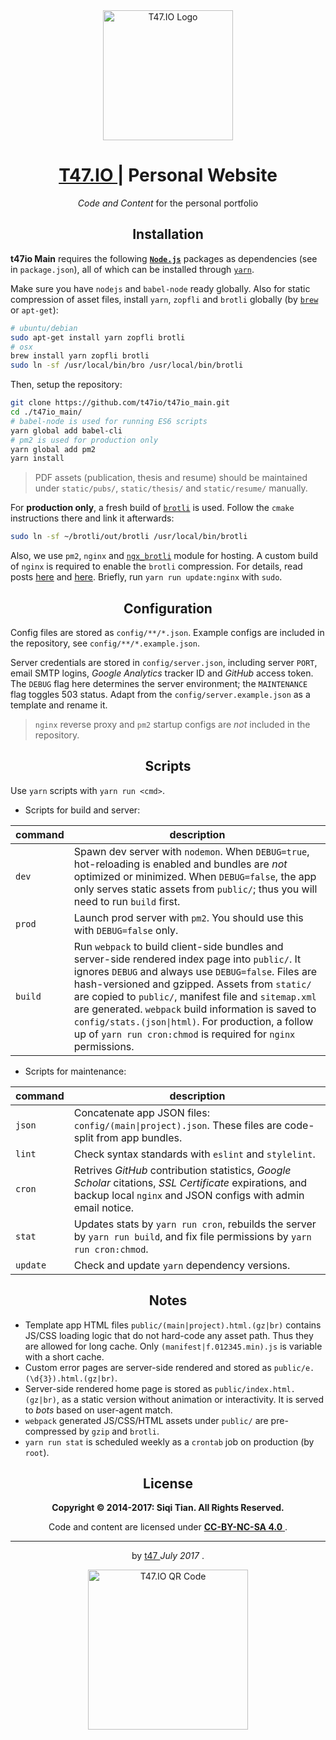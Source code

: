 <div align="center">
  <img src="https://t47.io/t47_logo.png" alt="T47.IO Logo" width="208" />
  <h1>
    <a href="https://t47.io/" taregt="_blank">
      T47.IO
    </a>
    | Personal Website
  </h1>
  <p>
    <i>Code and Content</i>
    for the personal portfolio
  </p>
</div>


<h2 align="center">Installation</h2>

**t47io Main** requires the following [**`Node.js`**](https://nodejs.org/) packages as dependencies (see in `package.json`), all of which can be installed through [`yarn`](https://yarnpkg.com/).

Make sure you have `nodejs` and `babel-node` ready globally. Also for static compression of asset files, install `yarn`, `zopfli` and `brotli` globally (by [`brew`](https://brew.sh/) or `apt-get`):

```sh
# ubuntu/debian
sudo apt-get install yarn zopfli brotli
# osx
brew install yarn zopfli brotli
sudo ln -sf /usr/local/bin/bro /usr/local/bin/brotli
```

Then, setup the repository:

```sh
git clone https://github.com/t47io/t47io_main.git
cd ./t47io_main/
# babel-node is used for running ES6 scripts
yarn global add babel-cli
# pm2 is used for production only
yarn global add pm2
yarn install
```

> PDF assets (publication, thesis and resume) should be maintained under `static/pubs/`, `static/thesis/` and `static/resume/` manually.

For **production only**, a fresh build  of [`brotli`](https://github.com/google/brotli) is used. Follow the `cmake` instructions there and link it afterwards:

```sh
sudo ln -sf ~/brotli/out/brotli /usr/local/bin/brotli
```

Also, we use `pm2`, `nginx` and [`ngx_brotli`](https://github.com/google/ngx_brotli) module for hosting. A custom build of `nginx` is required to enable the `brotli` compression. For details, read posts [here](https://www.enovate.co.uk/blog/2017/02/28/how-to-brotli-compression-with-nginx) and [here](https://afasterweb.com/2016/03/15/serving-up-brotli-with-nginx-and-jekyll/). Briefly, run `yarn run update:nginx` with `sudo`.


<h2 align="center">Configuration</h2>

Config files are stored as `config/**/*.json`. Example configs are included in the repository, see `config/**/*.example.json`.

Server credentials are stored in `config/server.json`, including server `PORT`, email SMTP logins, _Google Analytics_ tracker ID and _GitHub_ access token. The `DEBUG` flag here determines the server environment; the `MAINTENANCE` flag toggles 503 status. Adapt from the `config/server.example.json` as a template and rename it.

> `nginx` reverse proxy and `pm2` startup configs are _not_ included in the repository.


<h2 align="center">Scripts</h2>

Use `yarn` scripts with `yarn run <cmd>`.

- Scripts for build and server:

| command | description |
| --- | --- |
| `dev` | Spawn dev server with `nodemon`. When `DEBUG=true`, hot-reloading is enabled and bundles are _not_ optimized or minimized. When `DEBUG=false`, the app only serves static assets from `public/`; thus you will need to run `build` first. |
| `prod` | Launch prod server with `pm2`. You should use this with `DEBUG=false` only. |
| `build` | Run `webpack` to build client-side bundles and server-side rendered index page into `public/`. It ignores `DEBUG` and always use `DEBUG=false`. Files are hash-versioned and gzipped. Assets from `static/` are copied to `public/`, manifest file and `sitemap.xml` are generated. `webpack` build information is saved to `config/stats.(json\|html)`. For production, a follow up of `yarn run cron:chmod` is required for `nginx` permissions. |

- Scripts for maintenance:

| command | description |
| --- | --- |
| `json` | Concatenate app JSON files: `config/(main\|project).json`. These files are code-split from app bundles. |
| `lint` | Check syntax standards with `eslint` and `stylelint`. |
| `cron` | Retrives _GitHub_ contribution statistics, _Google Scholar_ citations, _SSL Certificate_ expirations, and backup local `nginx` and JSON configs with admin email notice. |
| `stat` | Updates stats by `yarn run cron`, rebuilds the server by `yarn run build`, and fix file permissions by `yarn run cron:chmod`. |
| `update` | Check and update `yarn` dependency versions. |


<h2 align="center">Notes</h2>

- Template app HTML files `public/(main|project).html.(gz|br)` contains JS/CSS loading logic that do not hard-code any asset path. Thus they are allowed for long cache. Only `(manifest|f.012345.min).js` is variable with a short cache.
- Custom error pages are server-side rendered and stored as `public/e.(\d{3}).html.(gz|br)`.
- Server-side rendered home page is stored as `public/index.html.(gz|br)`, as a static version without animation or interactivity. It is served to _bots_ based on user-agent match.
- `webpack` generated JS/CSS/HTML assets under `public/` are pre-compressed by `gzip` and `brotli`.
- `yarn run stat` is scheduled weekly as a `crontab` job on production (by `root`).


<div align="center">
  <h2>License</h2>
  <p><b>Copyright &copy; 2014-2017: Siqi Tian. All Rights Reserved.</b></p>
  <p>
    Code and content are licensed under
    <a href="https://creativecommons.org/licenses/by-nc-sa/4.0/" target="_blank">
      <b>CC-BY-NC-SA 4.0</b>
    </a>
    .
  </p>
  <hr/>
  <p>
    by
    <a href="https://t47.io/" target="_blank">
      t47
    </a>
    <i>July 2017</i>
    .
  </p>
  <img src="https://t47.io/t47_qr_code.png" alt="T47.IO QR Code" width="256" />
</div>

